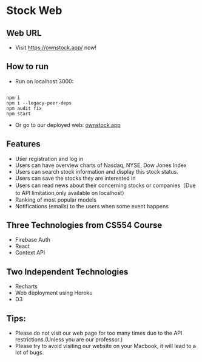 # Stock Web

## Web URL
- Visit https://ownstock.app/ now!

## How to run
- Run on localhost:3000:
```

npm i
npm i --legacy-peer-deps
npm audit fix
npm start
```
- Or go to our deployed web: [ownstock.app](http://ownstock.app)

## Features
- User registration and log in
- Users can have overview charts of Nasdaq, NYSE, Dow Jones Index
- Users can search stock information and display this stock status.
- Users can save the stocks they are interested in 
- Users can read news about their concerning stocks or companies（Due to API limitation,only available on localhost）
- Ranking of most popular models 
- Notifications (emails) to the users when some event happens
## Three Technologies from CS554 Course
- Firebase Auth
- React
- Context API
## Two Independent Technologies
- Recharts
- Web deployment using Heroku 
- D3

## Tips:
- Please do not visit our web page for too many times due to the API restrictions.(Unless you are our professor.)
- Please try to avoid visiting our website on your Macbook, it will lead to a lot of bugs.
